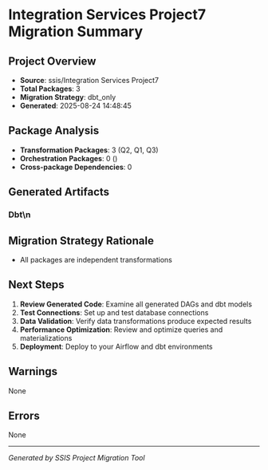 # Integration Services Project7 Migration Summary

## Project Overview
- **Source**: ssis/Integration Services Project7
- **Total Packages**: 3
- **Migration Strategy**: dbt_only
- **Generated**: 2025-08-24 14:48:45

## Package Analysis
- **Transformation Packages**: 3 (Q2, Q1, Q3)
- **Orchestration Packages**: 0 ()
- **Cross-package Dependencies**: 0

## Generated Artifacts
### Dbt\n

## Migration Strategy Rationale
- All packages are independent transformations

## Next Steps
1. **Review Generated Code**: Examine all generated DAGs and dbt models
2. **Test Connections**: Set up and test database connections
3. **Data Validation**: Verify data transformations produce expected results
4. **Performance Optimization**: Review and optimize queries and materializations
5. **Deployment**: Deploy to your Airflow and dbt environments

## Warnings
None

## Errors
None

---
*Generated by SSIS Project Migration Tool*
